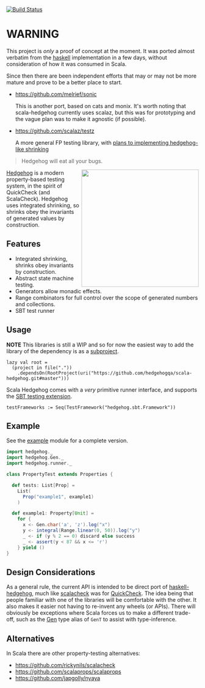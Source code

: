 [![Build Status](https://travis-ci.org/hedgehogqa/scala-hedgehog.svg?branch=master)](https://travis-ci.org/hedgehogqa/scala-hedgehog)

# WARNING

This project is _only_ a proof of concept at the moment. It was ported
almost verbatim from the [haskell](https://github.com/hedgehogqa/haskell-hedgehog)
implementation in a few days, without consideration of how it was consumed
in Scala.

Since then there are been independent efforts that may or may not be more
mature and prove to be a better place to start.

- https://github.com/melrief/sonic

  This is another port, based on cats and monix.
  It's worth noting that scala-hedgehog currently uses scalaz, but this was
  for prototyping and the vague plan was to make it agnostic (if possible).

- https://github.com/scalaz/testz

  A more general FP testing library, with
  [plans to implementing hedgehog-like shrinking](https://github.com/scalaz/testz/issues/5)


> Hedgehog will eat all your bugs.

<img src="https://github.com/hedgehogqa/haskell-hedgehog/raw/master/img/hedgehog-logo.png" width="307" align="right"/>

[Hedgehog](http://hedgehog.qa/) is a modern property-based testing
system, in the spirit of QuickCheck (and ScalaCheck). Hedgehog uses integrated shrinking,
so shrinks obey the invariants of generated values by construction.


## Features

- Integrated shrinking, shrinks obey invariants by construction.
- Abstract state machine testing.
- Generators allow monadic effects.
- Range combinators for full control over the scope of generated numbers and collections.
- SBT test runner


## Usage

**NOTE** This libraries is still a WIP and so for now the easiest way to add the library
of the dependency is as a [subproject](https://www.scala-sbt.org/1.x/docs/Multi-Project.html).

```
lazy val root =
  (project in file("."))
    .dependsOn(RootProject(uri("https://github.com/hedgehogqa/scala-hedgehog.git#master")))
```

Scala Hedgehog comes with a _very_ primitive runner interface, and supports the
[SBT testing extension](https://www.scala-sbt.org/1.x/docs/Testing.html#Using+Extensions).

```
testFrameworks := Seq(TestFramework("hedgehog.sbt.Framework"))
```


## Example

See the [example](example/) module for a complete version.

```scala
import hedgehog._
import hedgehog.Gen._
import hedgehog.runner._

class PropertyTest extends Properties {

  def tests: List[Prop] =
    List(
      Prop("example1", example1)
    )

  def example1: Property[Unit] =
    for {
      x <- Gen.char('a', 'z').log("x")
      y <- integral(Range.linear(0, 50)).log("y")
      _ <- if (y % 2 == 0) discard else success
      _ <- assert(y < 87 && x <= 'r')
    } yield ()
}
```


## Design Considerations


As a general rule, the current API is intended to be direct port of
[haskell-hedgehog](https://github.com/hedgehogqa/haskell-hedgehog), much like
[scalacheck](https://github.com/rickynils/scalacheck) was for [QuickCheck](http://hackage.haskell.org/package/QuickCheck).
The idea being that people familiar with one of the libraries will be comfortable with the other.
It also makes it easier not having to re-invent any wheels (or APIs).
There will obviously be exceptions where Scala forces us to make a different trade-off, such as the
[Gen](src/main/scala/hedgehoge/Gen.scala) type alias of `GenT` to assist with type-inference.


## Alternatives

In Scala there are other property-testing alternatives:

- https://github.com/rickynils/scalacheck
- https://github.com/scalaprops/scalaprops
- https://github.com/japgolly/nyaya
